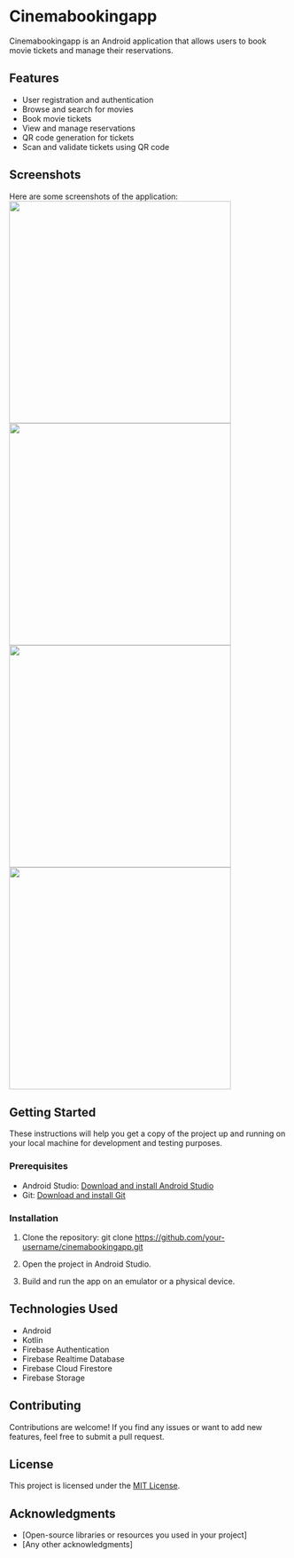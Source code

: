 # Cinemabookingapp

Cinemabookingapp is an Android application that allows users to book movie tickets and manage their reservations.

## Features

- User registration and authentication
- Browse and search for movies
- Book movie tickets
- View and manage reservations
- QR code generation for tickets
- Scan and validate tickets using QR code

## Screenshots

Here are some screenshots of the application:
<img src="https://github.com/rafailpapastamou/cinema-booking-app/blob/main/Screenshots/Welcome%20Activity.jpg" width="400">
<img src="https://github.com/rafailpapastamou/cinema-booking-app/blob/main/Screenshots/Register%20Activity.jpg" width="400">
<img src="https://github.com/rafailpapastamou/cinema-booking-app/blob/main/Screenshots/Main%20Activity.jpg" width="400">
<img src="https://github.com/rafailpapastamou/cinema-booking-app/blob/main/Screenshots/Movies%20Activity.jpg" width="400">


## Getting Started

These instructions will help you get a copy of the project up and running on your local machine for development and testing purposes.

### Prerequisites

- Android Studio: [Download and install Android Studio](https://developer.android.com/studio)
- Git: [Download and install Git](https://git-scm.com/)

### Installation

1. Clone the repository:
git clone https://github.com/your-username/cinemabookingapp.git

2. Open the project in Android Studio.

3. Build and run the app on an emulator or a physical device.

## Technologies Used

- Android
- Kotlin
- Firebase Authentication
- Firebase Realtime Database
- Firebase Cloud Firestore
- Firebase Storage

## Contributing

Contributions are welcome! If you find any issues or want to add new features, feel free to submit a pull request.

## License

This project is licensed under the [MIT License](LICENSE).

## Acknowledgments

- [Open-source libraries or resources you used in your project]
- [Any other acknowledgments]
